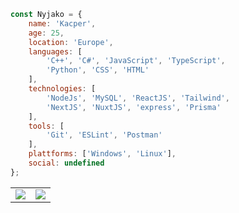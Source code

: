 ```javascript
const Nyjako = {
    name: 'Kacper',
    age: 25,
    location: 'Europe',
    languages: [
        'C++', 'C#', 'JavaScript', 'TypeScript', 
        'Python', 'CSS', 'HTML'
    ],
    technologies: [
        'NodeJs', 'MySQL', 'ReactJS', 'Tailwind',
        'NextJS', 'NuxtJS', 'express', 'Prisma'
    ],
    tools: [
        'Git', 'ESLint', 'Postman'
    ],
    plattforms: ['Windows', 'Linux'],
    social: undefined
};
```

<table cellpadding="0" align="center">
  <tr style="padding: 0">
    <td valign="top">
        <img src="https://github-readme-stats.vercel.app/api?username=Nyjako&include_all_commits=true&count_private=true&show_icons=true&bg_color=00000000"/>
    </td>
    <td valign="top">
        <img src="https://github-readme-stats.vercel.app/api/top-langs/?username=Nyjako&bg_color=00000000"/>
    </td>
  </tr>
</table>
